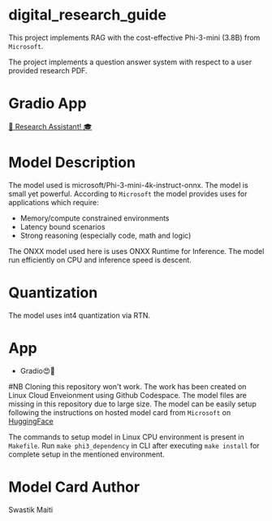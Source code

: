 # digital_research_guide

This project implements RAG with the cost-effective Phi-3-mini (3.8B) from `Microsoft`.

The project implements a question answer system with respect to a user provided research PDF.

# Gradio App
[🚀 Research Assistant! 🎓](https://huggingface.co/spaces/SwastikM/RA)

# Model Description
 The model used is microsoft/Phi-3-mini-4k-instruct-onnx. The model is small yet powerful. According to `Microsoft` the model provides uses for applications which require:
- Memory/compute constrained environments
- Latency bound scenarios
- Strong reasoning (especially code, math and logic)

The ONXX model used here is uses ONXX Runtime for Inference. The model run efficiently on CPU and inference speed is descent.

# Quantization
The model uses int4 quantization via RTN.

# App
- Gradio😍🚀

#NB
Cloning this repository won't work. The work has been created on Linux Cloud Enveionment using Github Codespace. The model files are missing in this repository due to large size.
The model can be easily setup following the instructions on hosted model card from `Microsoft` on [HuggingFace](https://huggingface.co/microsoft/Phi-3-mini-128k-instruct-onnx)

The commands to setup model in Linux CPU environment is present in `Makefile`. Run `make phi3_dependency` in CLI after executing `make install` for complete setup in the mentioned environment.

# Model Card Author
Swastik Maiti
